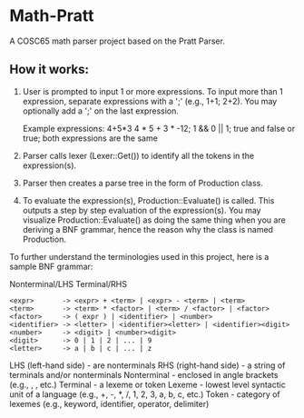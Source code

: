 # Math-Pratt
A COSC65 math parser project based on the Pratt Parser.

## How it works:
1. User is prompted to input 1 or more expressions. To input more than 1 expression,
   separate expressions with a ';' (e.g., 1+1; 2+2). You may optionally add a ';' on
   the last expression.

   Example expressions:
   4+5*3
   4 * 5 + 3 * -12;
   1 && 0 || 1; true and false or true;		both expressions are the same

2. Parser calls lexer (Lexer::Get()) to identify all the tokens in the expression(s).
3. Parser then creates a parse tree in the form of Production class.
4. To evaluate the expression(s), Production::Evaluate() is called. This outputs a
   step by step evaluation of the expression(s). You may visualize Production::Evaluate()
   as doing the same thing when you are deriving a BNF grammar, hence the reason why the 
   class is named Production.

To further understand the terminologies used in this project, here is a sample BNF grammar:

Nonterminal/LHS					Terminal/RHS

```
<expr>       -> <expr> + <term> | <expr> - <term> | <term>
<term>       -> <term> * <factor> | <term> / <factor> | <factor>
<factor>     -> ( expr ) | <identifier> | <number>
<identifier> -> <letter> | <identifier><letter> | <identifier><digit>
<number>     -> <digit> | <number><digit>
<digit>      -> 0 | 1 | 2 | ... | 9
<letter>     -> a | b | c | ... | z
```

LHS (left-hand side) - are nonterminals
RHS (right-hand side) - a string of terminals and/or nonterminals
Nonterminal - enclosed in angle brackets (e.g., <expr>, <term>, etc.)
Terminal - a lexeme or token
Lexeme - lowest level syntactic unit of a language (e.g., +, -, *, /, 1, 2, 3, a, b, c, etc.)
Token - category of lexemes (e.g., keyword, identifier, operator, delimiter)

